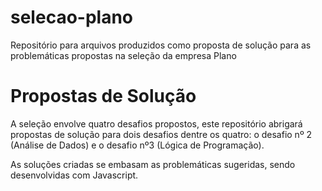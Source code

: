 # selecao-plano
Repositório para arquivos produzidos como proposta de solução para as problemáticas propostas na seleção da empresa Plano

# Propostas de Solução
A seleção envolve quatro desafios propostos, este repositório abrigará propostas de solução para dois desafios dentre os quatro: o desafio nº 2 (Análise de Dados) e o desafio nº3 (Lógica de Programação).

As soluções criadas se embasam as problemáticas sugeridas, sendo desenvolvidas com Javascript.
